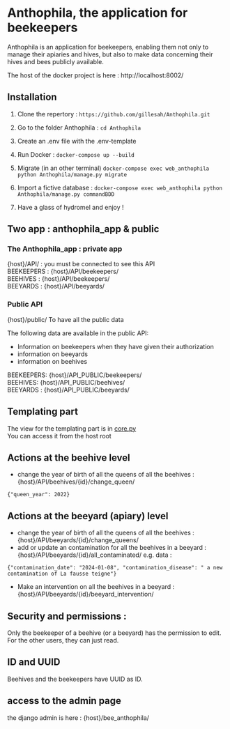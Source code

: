 # Anthophila, the application for beekeepers

Anthophila is an application for beekeepers, enabling them not only to manage their apiaries and hives, but also to make data concerning their hives and bees publicly available.

The host of the docker project is here : http://localhost:8002/

## Installation

1. Clone the repertory : `https://github.com/gillesah/Anthophila.git`

2. Go to the folder Anthophila : `cd Anthophila`
3. Create an .env file with the .env-template
4. Run Docker : `docker-compose up --build`
5. Migrate (in an other terminal) `docker-compose exec web_anthophila python Anthophila/manage.py migrate`
6. Import a fictive database : `docker-compose exec web_anthophila python Anthophila/manage.py commandBDD`
7. Have a glass of hydromel and enjoy !

## Two app : anthophila_app & public

### The Anthophila_app : private app

{host}/API/ : you must be connected to see this API  
BEEKEEPERS : {host}/API/beekeepers/  
BEEHIVES : {host}/API/beekeepers/  
BEEYARDS : {host}/API/beeyards/

### Public API

{host}/public/ To have all the public data

The following data are available in the public API:

- Information on beekeepers when they have given their authorization
- information on beeyards
- information on beehives

BEEKEEPERS: {host}/API_PUBLIC/beekeepers/  
BEEHIVES: {host}/API_PUBLIC/beehives/  
BEEYARDS : {host}/API_PUBLIC/beeyards/

## Templating part

The view for the templating part is in [core.py](./anthophila_app/views/core.py)  
You can access it from the host root

## Actions at the beehive level

- change the year of birth of all the queens of all the beehives : {host}/API/beehives/{id}/change_queen/

```
{"queen_year": 2022}
```

## Actions at the beeyard (apiary) level

- change the year of birth of all the queens of all the beehives : {host}/API/beeyards/{id}/change_queens/
- add or update an contamination for all the beehives in a beeyard : {host}/API/beeyards/{id}/all_contaminated/ e.g. data :

```
{"contamination_date": "2024-01-08", "contamination_disease": " a new contamination of La fausse teigne"}
```

- Make an intervention on all the beehives in a beeyard : {host}/API/beeyards/{id}/beeyard_intervention/

## Security and permissions :

Only the beekeeper of a beehive (or a beeyard) has the permission to edit. For the other users, they can just read.

## ID and UUID

Beehives and the beekeepers have UUID as ID.

## access to the admin page

the django admin is here : {host}/bee_anthophila/
